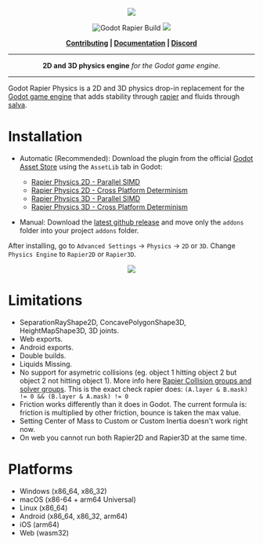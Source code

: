 <p align="center">
<img src="https://github.com/appsinacup/godot-rapier-physics/blob/main/logo.jpg?raw=true"/>
</p>
<p align="center">
        <img src="https://github.com/appsinacup/godot-rapier-physics/actions/workflows/runner.yml/badge.svg?branch=main"
            alt="Godot Rapier Build"></a>
        <img src="https://img.shields.io/badge/Godot-4.2-%23478cbf?logo=godot-engine&logoColor=white" />
</p>

<p align = "center">
    <strong>
        <a href="https://github.com/appsinacup/godot-rapier-physics/blob/main/CONTRIBUTING.md">Contributing</a> | <a href="https://godot.rapier.rs">Documentation</a> | <a href="https://discord.gg/56dMud8HYn">Discord</a>
    </strong>
</p>


-----

<p align = "center">
<b>2D and 3D physics engine</b>
<i>for the Godot game engine.</i>
</p>

-----

Godot Rapier Physics is a 2D and 3D physics drop-in replacement for the [Godot game engine](https://github.com/godotengine/godot) that adds stability through [rapier](https://github.com/dimforge/rapier) and fluids through [salva](https://github.com/dimforge/salva).

# Installation

- Automatic (Recommended): Download the plugin from the official [Godot Asset Store](https://godotengine.org/asset-library/asset/2267) using the `AssetLib` tab in Godot:
    - [Rapier Physics 2D - Parallel SIMD](https://godotengine.org/asset-library/asset/2267)
    - [Rapier Physics 2D - Cross Platform Determinism](https://godotengine.org/asset-library/asset/2815)
    - [Rapier Physics 3D - Parallel SIMD](https://godotengine.org/asset-library/asset/3084)
    - [Rapier Physics 3D - Cross Platform Determinism](https://godotengine.org/asset-library/asset/3085)

- Manual: Download the [latest github release](https://github.com/appsinacup/godot-rapier-physics/releases/latest) and move only the `addons` folder into your project `addons` folder.

After installing, go to `Advanced Settings` -> `Physics` -> `2D` or `3D`. Change `Physics Engine` to `Rapier2D` or `Rapier3D`.

<p align="center">
<img src="docs/rapier-vid.gif"/>
</p>

# Limitations

- SeparationRayShape2D, ConcavePolygonShape3D, HeightMapShape3D, 3D joints.
- Web exports.
- Android exports.
- Double builds.
- Liquids Missing.
- No support for asymetric collisions (eg. object 1 hitting object 2 but object 2 not hitting object 1). More info here [Rapier Collision groups and solver groups](https://rapier.rs/docs/user_guides/rust/colliders/#collision-groups-and-solver-groups). This is the exact check rapier does: `(A.layer & B.mask) != 0 && (B.layer & A.mask) != 0`
- Friction works differently than it does in Godot. The current formula is: friction is multiplied by other friction, bounce is taken the max value.
- Setting Center of Mass to Custom or Custom Inertia doesn't work right now.
- On web you cannot run both Rapier2D and Rapier3D at the same time.

# Platforms

- Windows (x86_64, x86_32)
- macOS (x86-64 + arm64 Universal)
- Linux (x86_64)
- Android (x86_64, x86_32, arm64)
- iOS (arm64)
- Web (wasm32)
